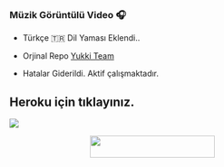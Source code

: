 ### Müzik Görüntülü Video 🎧
- Türkçe 🇹🇷 Dil Yaması Eklendi.. 

- Orjinal Repo [Yukki Team](https://github.com/TeamYukki/YukkiMusicBot) 

-  Hatalar Giderildi. Aktif çalışmaktadır. 

## Heroku için tıklayınız. 
<img src="https://i.ibb.co/khRz42f/Turkish-Voice.jpg">

<p align="center"><a href="https://heroku.com/deploy?template=https://github.com/Mehmetbaba55/TaliaMusic_Pro"> <img src="https://img.shields.io/badge/Deploy%20To%20Heroku-Green?style=for-the-badge&logo=heroku" width="220" height="38.45"/></a></p>
  


